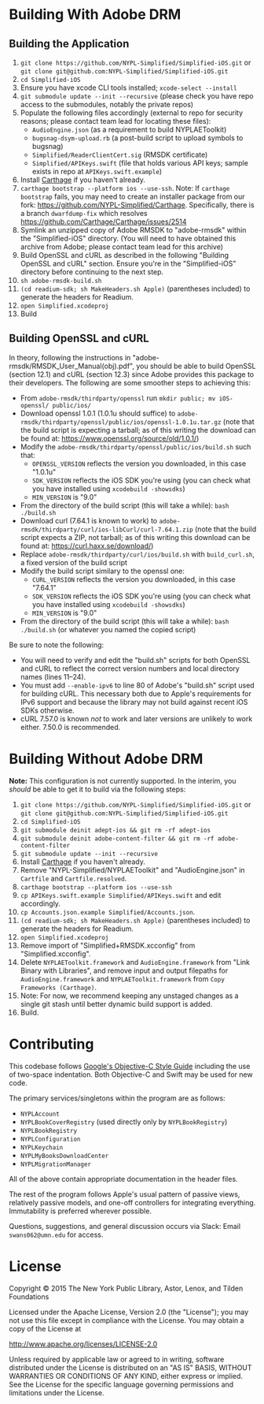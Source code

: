 # Building With Adobe DRM

## Building the Application

01. `git clone https://github.com/NYPL-Simplified/Simplified-iOS.git` or `git clone git@github.com:NYPL-Simplified/Simplified-iOS.git`
02. `cd Simplified-iOS`
03. Ensure you have xcode CLI tools installed; `xcode-select --install`
04. `git submodule update --init --recursive` (please check you have repo access to the submodules, notably the private repos)
05. Populate the following files accordingly (external to repo for security reasons; please contact team lead for locating these files):
    - `AudioEngine.json` (as a requirement to build NYPLAEToolkit)
    - `bugsnag-dsym-upload.rb` (a post-build script to upload symbols to bugsnag)
    - `Simplified/ReaderClientCert.sig` (RMSDK certificate)
    - `Simplified/APIKeys.swift` (file that holds various API keys; sample exists in repo at `APIKeys.swift.example`)
06. Install [Carthage](https://github.com/Carthage/Carthage) if you haven't already.
07. `carthage bootstrap --platform ios --use-ssh`. Note: If `carthage bootstrap` fails, you may need to create an installer package from our fork: https://github.com/NYPL-Simplified/Carthage. Specifically, there is a branch `dwarfdump-fix` which resolves https://github.com/Carthage/Carthage/issues/2514
08. Symlink an unzipped copy of Adobe RMSDK to "adobe-rmsdk" within the "Simplified-iOS" directory. (You will need to have obtained this archive from Adobe; please contact team lead for this archive)
07. Build OpenSSL and cURL as described in the following "Building OpenSSL and cURL" section. Ensure you're in the "Simplified-iOS" directory before continuing to the next step.
08. `sh adobe-rmsdk-build.sh`
09. `(cd readium-sdk; sh MakeHeaders.sh Apple)` (parentheses included) to generate the headers for Readium.
12. `open Simplified.xcodeproj`
13. Build

## Building OpenSSL and cURL

In theory, following the instructions in "adobe-rmsdk/RMSDK_User_Manual(obj).pdf", you should be able to build OpenSSL (section 12.1) and cURL (section 12.3) since Adobe provides this package to their developers.
The following are some smoother steps to achieving this:
- From `adobe-rmsdk/thirdparty/openssl` run `mkdir public; mv iOS-openssl/ public/ios/`
- Download openssl 1.0.1 (1.0.1u should suffice) to `adobe-rmsdk/thirdparty/openssl/public/ios/openssl-1.0.1u.tar.gz` (note that the build script is expecting a tarball; as of this writing the download can be found at: https://www.openssl.org/source/old/1.0.1/)
- Modify the `adobe-rmsdk/thirdparty/openssl/public/ios/build.sh` such that:
    - `OPENSSL_VERSION` reflects the version you downloaded, in this case "1.0.1u"
    - `SDK_VERSION` reflects the iOS SDK you're using (you can check what you have installed using `xcodebuild -showsdks`)
    - `MIN_VERSION` is "9.0"
- From the directory of the build script (this will take a while): `bash ./build.sh`
- Download curl (7.64.1 is known to work) to `adobe-rmsdk/thirdparty/curl/ios-libCurl/curl-7.64.1.zip` (note that the build script expects a ZIP, not tarball; as of this writing this download can be found at: https://curl.haxx.se/download/)
- Replace `adobe-rmsdk/thirdparty/curl/ios/build.sh` with `build_curl.sh`, a fixed version of the build script
- Modify the build script similary to the openssl one:
    - `CURL_VERSION` reflects the version you downloaded, in this case "7.64.1"
    - `SDK_VERSION` reflects the iOS SDK you're using (you can check what you have installed using `xcodebuild -showsdks`)
    - `MIN_VERSION` is "9.0"
- From the directory of the build script (this will take a while): `bash ./build.sh` (or whatever you named the copied script)

Be sure to note the following:

* You will need to verify and edit the "build.sh" scripts for both OpenSSL and cURL to reflect the correct version numbers and local directory names (lines 11–24).
* You must add `--enable-ipv6` to line 80 of Adobe's "build.sh" script used for building cURL. This necessary both due to Apple's requirements for IPv6 support and because the library may not build against recent iOS SDKs otherwise.
* cURL 7.57.0 is known _not_ to work and later versions are unlikely to work either. 7.50.0 is recommended.

# Building Without Adobe DRM

**Note:** This configuration is not currently supported. In the interim, you _should_ be able to get it to build via the following steps:

01. `git clone https://github.com/NYPL-Simplified/Simplified-iOS.git` or `git clone git@github.com:NYPL-Simplified/Simplified-iOS.git`
02. `cd Simplified-iOS`
03. `git submodule deinit adept-ios && git rm -rf adept-ios`
04. `git submodule deinit adobe-content-filter && git rm -rf adobe-content-filter`
05. `git submodule update --init --recursive`
06. Install [Carthage](https://github.com/Carthage/Carthage) if you haven't already.
07. Remove "NYPL-Simplified/NYPLAEToolkit" and "AudioEngine.json" in `Cartfile` and `Cartfile.resolved`.
08. `carthage bootstrap --platform ios --use-ssh`
09. `cp APIKeys.swift.example Simplified/APIKeys.swift` and edit accordingly.
10. `cp Accounts.json.example Simplified/Accounts.json`.
11. `(cd readium-sdk; sh MakeHeaders.sh Apple)` (parentheses included) to generate the headers for Readium.
12. `open Simplified.xcodeproj`
13. Remove import of "Simplified+RMSDK.xcconfig" from "Simplified.xcconfig".
14. Delete `NYPLAEToolkit.framework` and `AudioEngine.framework` from "Link Binary with Libraries", and remove input and output filepaths for `AudioEngine.framework` and `NYPLAEToolkit.framework` from `Copy Frameworks (Carthage)`.
15. Note: For now, we recommend keeping any unstaged changes as a single git stash until better dynamic build support is added.
16. Build.

# Contributing

This codebase follows [Google's Objective-C Style Guide](https://google.github.io/styleguide/objcguide.xml)
including the use of two-space indentation. Both Objective-C and Swift may be
used for new code.

The primary services/singletons within the program are as follows:

* `NYPLAccount`
* `NYPLBookCoverRegistry` (used directly only by `NYPLBookRegistry`)
* `NYPLBookRegistry`
* `NYPLConfiguration`
* `NYPLKeychain`
* `NYPLMyBooksDownloadCenter`
* `NYPLMigrationManager`

All of the above contain appropriate documentation in the header files.

The rest of the program follows Apple's usual pattern of passive views,
relatively passive models, and one-off controllers for integrating everything.
Immutability is preferred wherever possible.

Questions, suggestions, and general discussion occurs via Slack: Email
`swans062@umn.edu` for access.

# License

Copyright © 2015 The New York Public Library, Astor, Lenox, and Tilden Foundations

Licensed under the Apache License, Version 2.0 (the "License");
you may not use this file except in compliance with the License.
You may obtain a copy of the License at

   http://www.apache.org/licenses/LICENSE-2.0

Unless required by applicable law or agreed to in writing, software
distributed under the License is distributed on an "AS IS" BASIS,
WITHOUT WARRANTIES OR CONDITIONS OF ANY KIND, either express or implied.
See the License for the specific language governing permissions and
limitations under the License.
